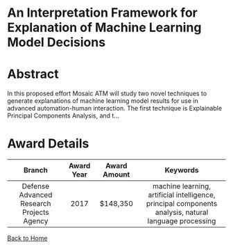 
An Interpretation Framework for Explanation of Machine Learning Model Decisions
===============================================================================

# Abstract


In this proposed effort  Mosaic ATM will study two novel techniques to generate explanations of machine learning model results for use in advanced automation-human interaction. The first technique is Explainable Principal Components Analysis, and t...  

# Award Details

|Branch|Award Year|Award Amount|Keywords|
| :---: | :---: | :---: | :---: |
|Defense Advanced Research Projects Agency|2017|$148,350|machine learning, artificial intelligence, principal components analysis, natural language processing|
  
  


[Back to Home](https://github.com/chrischow/dod_sbir_awards/CC/#1193)